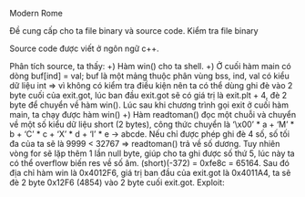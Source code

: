 Modern Rome

Đề cung cấp cho ta file binary và source code.
Kiểm tra file binary

Source code được viết ở ngôn ngữ c++.


Phân tích source, ta thấy:
+) Hàm win() cho ta shell.
+) Ở cuối hàm main có dòng buf[ind] = val; buf là một mảng thuộc phân vùng bss, ind, val có kiểu dữ liệu int => vì không có kiểm tra điều kiện nên ta có thể dùng ghi đè vào 2 byte cuối của exit.got, lúc ban đầu exit.got sẽ có giá trị là exit.plt + 4, đè 2 byte để chuyển về hàm win(). Lúc sau khi chương trình gọi exit ở cuối hàm main, ta chạy được hàm win()
+) Hàm readtoman() đọc một chuỗi và chuyển về một số kiểu dữ liệu short (2 bytes), công thức chuyển là ‘\x00’ * a + ‘M’ * b + ‘C’ * c + ‘X’ * d + ‘I’ * e -> abcde. Nếu chỉ được phép ghi đè 4 số, số tối đa của ta sẽ là 9999 < 32767 => readtoman() trả về số dương. Tuy nhiên vòng for sẽ lặp thêm 1 lần null byte, giúp cho ta ghi được số thứ 5, lúc này ta có thể overflow biến res về số âm. 
(short)(-372) = 0xfe8c = 65164.
Sau đó địa chỉ hàm win là 0x4012F6, giá trị ban đầu của exit.got là 0x4011A4, ta sẽ đè 2 byte 0x12F6 (4854) vào 2 byte cuối exit.got. 
Exploit:
































